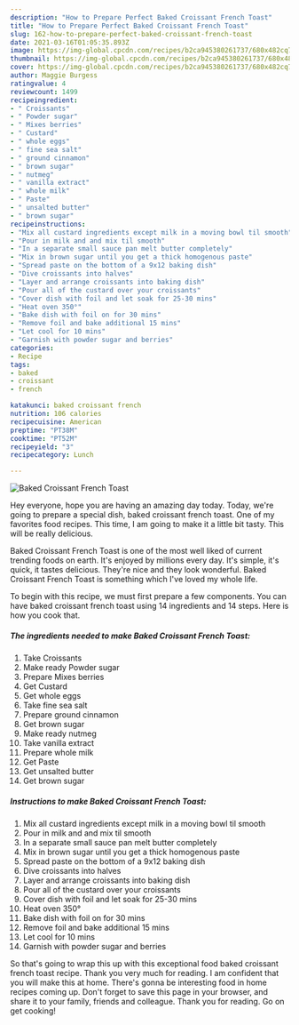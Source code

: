 ```yaml
---
description: "How to Prepare Perfect Baked Croissant French Toast"
title: "How to Prepare Perfect Baked Croissant French Toast"
slug: 162-how-to-prepare-perfect-baked-croissant-french-toast
date: 2021-03-16T01:05:35.893Z
image: https://img-global.cpcdn.com/recipes/b2ca945380261737/680x482cq70/baked-croissant-french-toast-recipe-main-photo.jpg
thumbnail: https://img-global.cpcdn.com/recipes/b2ca945380261737/680x482cq70/baked-croissant-french-toast-recipe-main-photo.jpg
cover: https://img-global.cpcdn.com/recipes/b2ca945380261737/680x482cq70/baked-croissant-french-toast-recipe-main-photo.jpg
author: Maggie Burgess
ratingvalue: 4
reviewcount: 1499
recipeingredient:
- " Croissants"
- " Powder sugar"
- " Mixes berries"
- " Custard"
- " whole eggs"
- " fine sea salt"
- " ground cinnamon"
- " brown sugar"
- " nutmeg"
- " vanilla extract"
- " whole milk"
- " Paste"
- " unsalted butter"
- " brown sugar"
recipeinstructions:
- "Mix all custard ingredients except milk in a moving bowl til smooth"
- "Pour in milk and and mix til smooth"
- "In a separate small sauce pan melt butter completely"
- "Mix in brown sugar until you get a thick homogenous paste"
- "Spread paste on the bottom of a 9x12 baking dish"
- "Dive croissants into halves"
- "Layer and arrange croissants into baking dish"
- "Pour all of the custard over your croissants"
- "Cover dish with foil and let soak for 25-30 mins"
- "Heat oven 350°"
- "Bake dish with foil on for 30 mins"
- "Remove foil and bake additional 15 mins"
- "Let cool for 10 mins"
- "Garnish with powder sugar and berries"
categories:
- Recipe
tags:
- baked
- croissant
- french

katakunci: baked croissant french 
nutrition: 106 calories
recipecuisine: American
preptime: "PT38M"
cooktime: "PT52M"
recipeyield: "3"
recipecategory: Lunch

---
```



![Baked Croissant French Toast](https://img-global.cpcdn.com/recipes/b2ca945380261737/680x482cq70/baked-croissant-french-toast-recipe-main-photo.jpg)

Hey everyone, hope you are having an amazing day today. Today, we're going to prepare a special dish, baked croissant french toast. One of my favorites food recipes. This time, I am going to make it a little bit tasty. This will be really delicious.

Baked Croissant French Toast is one of the most well liked of current trending foods on earth. It's enjoyed by millions every day. It's simple, it's quick, it tastes delicious. They're nice and they look wonderful. Baked Croissant French Toast is something which I've loved my whole life.




To begin with this recipe, we must first prepare a few components. You can have baked croissant french toast using 14 ingredients and 14 steps. Here is how you cook that.

<!--inarticleads1-->

##### The ingredients needed to make Baked Croissant French Toast:

1. Take  Croissants
1. Make ready  Powder sugar
1. Prepare  Mixes berries
1. Get  Custard
1. Get  whole eggs
1. Take  fine sea salt
1. Prepare  ground cinnamon
1. Get  brown sugar
1. Make ready  nutmeg
1. Take  vanilla extract
1. Prepare  whole milk
1. Get  Paste
1. Get  unsalted butter
1. Get  brown sugar




<!--inarticleads2-->

##### Instructions to make Baked Croissant French Toast:

1. Mix all custard ingredients except milk in a moving bowl til smooth
1. Pour in milk and and mix til smooth
1. In a separate small sauce pan melt butter completely
1. Mix in brown sugar until you get a thick homogenous paste
1. Spread paste on the bottom of a 9x12 baking dish
1. Dive croissants into halves
1. Layer and arrange croissants into baking dish
1. Pour all of the custard over your croissants
1. Cover dish with foil and let soak for 25-30 mins
1. Heat oven 350°
1. Bake dish with foil on for 30 mins
1. Remove foil and bake additional 15 mins
1. Let cool for 10 mins
1. Garnish with powder sugar and berries




So that's going to wrap this up with this exceptional food baked croissant french toast recipe. Thank you very much for reading. I am confident that you will make this at home. There's gonna be interesting food in home recipes coming up. Don't forget to save this page in your browser, and share it to your family, friends and colleague. Thank you for reading. Go on get cooking!
